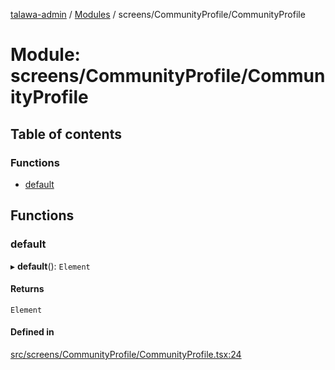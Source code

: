 [talawa-admin](../README.md) / [Modules](../modules.md) / screens/CommunityProfile/CommunityProfile

# Module: screens/CommunityProfile/CommunityProfile

## Table of contents

### Functions

- [default](screens_CommunityProfile_CommunityProfile.md#default)

## Functions

### default

▸ **default**(): `Element`

#### Returns

`Element`

#### Defined in

[src/screens/CommunityProfile/CommunityProfile.tsx:24](https://github.com/Azad99-9/talawa-admin/blob/2895a12/src/screens/CommunityProfile/CommunityProfile.tsx#L24)

